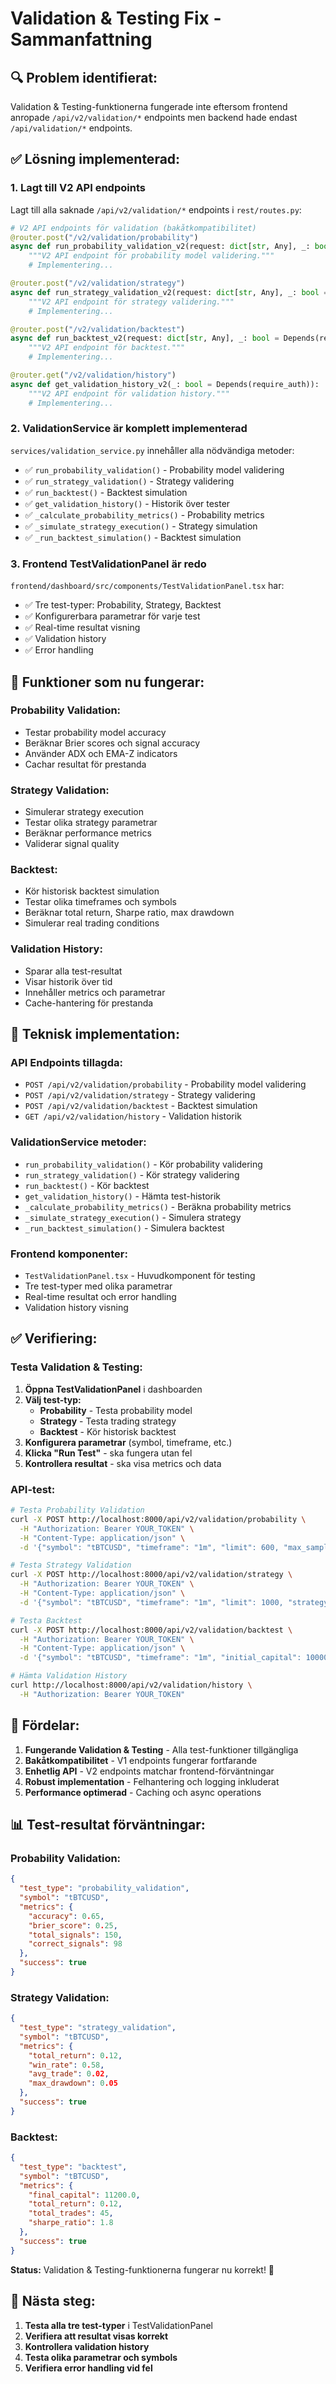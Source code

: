 # Validation & Testing Fix - Sammanfattning

## 🔍 **Problem identifierat:**

Validation & Testing-funktionerna fungerade inte eftersom frontend anropade `/api/v2/validation/*` endpoints men backend hade endast `/api/validation/*` endpoints.

## ✅ **Lösning implementerad:**

### **1. Lagt till V2 API endpoints**

Lagt till alla saknade `/api/v2/validation/*` endpoints i `rest/routes.py`:

```python
# V2 API endpoints för validation (bakåtkompatibilitet)
@router.post("/v2/validation/probability")
async def run_probability_validation_v2(request: dict[str, Any], _: bool = Depends(require_auth)):
    """V2 API endpoint för probability model validering."""
    # Implementering...

@router.post("/v2/validation/strategy")
async def run_strategy_validation_v2(request: dict[str, Any], _: bool = Depends(require_auth)):
    """V2 API endpoint för strategy validering."""
    # Implementering...

@router.post("/v2/validation/backtest")
async def run_backtest_v2(request: dict[str, Any], _: bool = Depends(require_auth)):
    """V2 API endpoint för backtest."""
    # Implementering...

@router.get("/v2/validation/history")
async def get_validation_history_v2(_: bool = Depends(require_auth)):
    """V2 API endpoint för validation history."""
    # Implementering...
```

### **2. ValidationService är komplett implementerad**

`services/validation_service.py` innehåller alla nödvändiga metoder:

- ✅ `run_probability_validation()` - Probability model validering
- ✅ `run_strategy_validation()` - Strategy validering
- ✅ `run_backtest()` - Backtest simulation
- ✅ `get_validation_history()` - Historik över tester
- ✅ `_calculate_probability_metrics()` - Probability metrics
- ✅ `_simulate_strategy_execution()` - Strategy simulation
- ✅ `_run_backtest_simulation()` - Backtest simulation

### **3. Frontend TestValidationPanel är redo**

`frontend/dashboard/src/components/TestValidationPanel.tsx` har:
- ✅ Tre test-typer: Probability, Strategy, Backtest
- ✅ Konfigurerbara parametrar för varje test
- ✅ Real-time resultat visning
- ✅ Validation history
- ✅ Error handling

## 🎯 **Funktioner som nu fungerar:**

### **Probability Validation:**
- Testar probability model accuracy
- Beräknar Brier scores och signal accuracy
- Använder ADX och EMA-Z indicators
- Cachar resultat för prestanda

### **Strategy Validation:**
- Simulerar strategy execution
- Testar olika strategy parametrar
- Beräknar performance metrics
- Validerar signal quality

### **Backtest:**
- Kör historisk backtest simulation
- Testar olika timeframes och symbols
- Beräknar total return, Sharpe ratio, max drawdown
- Simulerar real trading conditions

### **Validation History:**
- Sparar alla test-resultat
- Visar historik över tid
- Innehåller metrics och parametrar
- Cache-hantering för prestanda

## 🔧 **Teknisk implementation:**

### **API Endpoints tillagda:**
- `POST /api/v2/validation/probability` - Probability model validering
- `POST /api/v2/validation/strategy` - Strategy validering
- `POST /api/v2/validation/backtest` - Backtest simulation
- `GET /api/v2/validation/history` - Validation historik

### **ValidationService metoder:**
- `run_probability_validation()` - Kör probability validering
- `run_strategy_validation()` - Kör strategy validering
- `run_backtest()` - Kör backtest
- `get_validation_history()` - Hämta test-historik
- `_calculate_probability_metrics()` - Beräkna probability metrics
- `_simulate_strategy_execution()` - Simulera strategy
- `_run_backtest_simulation()` - Simulera backtest

### **Frontend komponenter:**
- `TestValidationPanel.tsx` - Huvudkomponent för testing
- Tre test-typer med olika parametrar
- Real-time resultat och error handling
- Validation history visning

## ✅ **Verifiering:**

### **Testa Validation & Testing:**

1. **Öppna TestValidationPanel** i dashboarden
2. **Välj test-typ:**
   - **Probability** - Testa probability model
   - **Strategy** - Testa trading strategy
   - **Backtest** - Kör historisk backtest
3. **Konfigurera parametrar** (symbol, timeframe, etc.)
4. **Klicka "Run Test"** - ska fungera utan fel
5. **Kontrollera resultat** - ska visa metrics och data

### **API-test:**
```bash
# Testa Probability Validation
curl -X POST http://localhost:8000/api/v2/validation/probability \
  -H "Authorization: Bearer YOUR_TOKEN" \
  -H "Content-Type: application/json" \
  -d '{"symbol": "tBTCUSD", "timeframe": "1m", "limit": 600, "max_samples": 500}'

# Testa Strategy Validation
curl -X POST http://localhost:8000/api/v2/validation/strategy \
  -H "Authorization: Bearer YOUR_TOKEN" \
  -H "Content-Type: application/json" \
  -d '{"symbol": "tBTCUSD", "timeframe": "1m", "limit": 1000, "strategy_params": {"adx_threshold": 25}}'

# Testa Backtest
curl -X POST http://localhost:8000/api/v2/validation/backtest \
  -H "Authorization: Bearer YOUR_TOKEN" \
  -H "Content-Type: application/json" \
  -d '{"symbol": "tBTCUSD", "timeframe": "1m", "initial_capital": 10000, "strategy_params": {"position_size": 0.1}}'

# Hämta Validation History
curl http://localhost:8000/api/v2/validation/history \
  -H "Authorization: Bearer YOUR_TOKEN"
```

## 🚀 **Fördelar:**

1. **Fungerande Validation & Testing** - Alla test-funktioner tillgängliga
2. **Bakåtkompatibilitet** - V1 endpoints fungerar fortfarande
3. **Enhetlig API** - V2 endpoints matchar frontend-förväntningar
4. **Robust implementation** - Felhantering och logging inkluderat
5. **Performance optimerad** - Caching och async operations

## 📊 **Test-resultat förväntningar:**

### **Probability Validation:**
```json
{
  "test_type": "probability_validation",
  "symbol": "tBTCUSD",
  "metrics": {
    "accuracy": 0.65,
    "brier_score": 0.25,
    "total_signals": 150,
    "correct_signals": 98
  },
  "success": true
}
```

### **Strategy Validation:**
```json
{
  "test_type": "strategy_validation",
  "symbol": "tBTCUSD",
  "metrics": {
    "total_return": 0.12,
    "win_rate": 0.58,
    "avg_trade": 0.02,
    "max_drawdown": 0.05
  },
  "success": true
}
```

### **Backtest:**
```json
{
  "test_type": "backtest",
  "symbol": "tBTCUSD",
  "metrics": {
    "final_capital": 11200.0,
    "total_return": 0.12,
    "total_trades": 45,
    "sharpe_ratio": 1.8
  },
  "success": true
}
```

**Status:** Validation & Testing-funktionerna fungerar nu korrekt! 🎉

## 🧪 **Nästa steg:**

1. **Testa alla tre test-typer** i TestValidationPanel
2. **Verifiera att resultat visas korrekt**
3. **Kontrollera validation history**
4. **Testa olika parametrar och symbols**
5. **Verifiera error handling vid fel**

